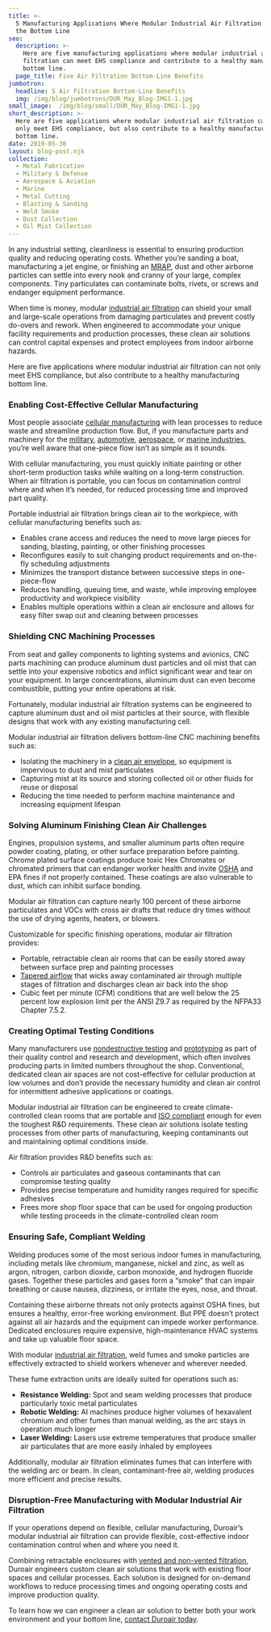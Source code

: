 ```yaml
---
title: >-
  5 Manufacturing Applications Where Modular Industrial Air Filtration Benefits
  the Bottom Line
seo:
  description: >-
    Here are five manufacturing applications where modular industrial air
    filtration can meet EHS compliance and contribute to a healthy manufacturing
    bottom line.
  page_title: Five Air Filtration Bottom-Line Benefits
jumbotron:
  headline: 5 Air Filtration Bottom-Line Benefits
  img: /img/blog/jumbotrons/DUR_May_Blog-IMG1-1.jpg
small_image:  /img/blog/small/DUR_May_Blog-IMG1-1.jpg
short_description: >-
  Here are five applications where modular industrial air filtration can not
  only meet EHS compliance, but also contribute to a healthy manufacturing
  bottom line.
date: 2019-05-30
layout: blog-post.njk
collection:
  - Metal Fabrication
  - Military & Defense
  - Aerospace & Aviation
  - Marine
  - Metal Cutting
  - Blasting & Sanding
  - Weld Smoke
  - Dust Collection
  - Oil Mist Collection
---
```

In any industrial setting, cleanliness is essential to ensuring production quality and reducing operating costs. Whether you’re sanding a boat, manufacturing a jet engine, or finishing an [MRAP](https://www.duroair.com/air-filtration-mission-critical-manufacturing/), dust and other airborne particles can settle into every nook and cranny of your large, complex components. Tiny particulates can contaminate bolts, rivets, or screws and endanger equipment performance.  

When time is money, modular [industrial air filtration](https://www.duroair.com/technologies-solutions/) can shield your small and large-scale operations from damaging particulates and prevent costly do-overs and rework. When engineered to accommodate your unique facility requirements and production processes, these clean air solutions can control capital expenses and protect employees from indoor airborne hazards.  

Here are five applications where modular industrial air filtration can not only meet EHS compliance, but also contribute to a healthy manufacturing bottom line.

### Enabling Cost-Effective Cellular Manufacturing

Most people associate [cellular manufacturing](https://www.duroair.com/portable-air-filtration-cellular-manufacturing/) with lean processes to reduce waste and streamline production flow. But, if you manufacture parts and machinery for the [military](https://www.duroair.com/industries/defense/), [automotive](https://www.duroair.com/industries/automotive/), [aerospace](https://www.duroair.com/industries/aerospace/), or [marine industries](https://www.duroair.com/industries/marine/), you’re well aware that one-piece flow isn’t as simple as it sounds.  

With cellular manufacturing, you must quickly initiate painting or other short-term production tasks while waiting on a long-term construction. When air filtration is portable, you can focus on contamination control where and when it’s needed, for reduced processing time and improved part quality.  

Portable industrial air filtration brings clean air to the workpiece, with cellular manufacturing benefits such as:

* Enables crane access and reduces the need to move large pieces for sanding, blasting, painting, or other finishing processes
* Reconfigures easily to suit changing product requirements and on-the-fly scheduling adjustments
* Minimizes the transport distance between successive steps in one-piece-flow
* Reduces handling, queuing time, and waste, while improving employee productivity and workpiece visibility
* Enables multiple operations within a clean air enclosure and allows for easy filter swap out and cleaning between processes

### Shielding CNC Machining Processes

From seat and galley components to lighting systems and avionics, CNC parts machining can produce aluminum dust particles and oil mist that can settle into your expensive robotics and inflict significant wear and tear on your equipment. In large concentrations, aluminum dust can even become combustible, putting your entire operations at risk.  

Fortunately, modular industrial air filtration systems can be engineered to capture aluminum dust and oil mist particles at their source, with flexible designs that work with any existing manufacturing cell.  

Modular industrial air filtration delivers bottom-line CNC machining benefits such as:

* Isolating the machinery in a [clean air envelope](https://www.duroair.com/airflow-principles-for-effective-industrial-clean-rooms/), so equipment is impervious to dust and mist particulates
* Capturing mist at its source and storing collected oil or other fluids for reuse or disposal
* Reducing the time needed to perform machine maintenance and increasing equipment lifespan

### Solving Aluminum Finishing Clean Air Challenges

Engines, propulsion systems, and smaller aluminum parts often require powder coating, plating, or other surface preparation before painting. Chrome plated surface coatings produce toxic Hex Chromates or chromated primers that can endanger worker health and invite [OSHA](https://www.osha.gov/SLTC/hexavalentchromium/) and EPA fines if not properly contained. These coatings are also vulnerable to dust, which can inhibit surface bonding.  

Modular air filtration can capture nearly 100 percent of these airborne particulates and VOCs with cross air drafts that reduce dry times without the use of drying agents, heaters, or blowers.  

Customizable for specific finishing operations, modular air filtration provides:

* Portable, retractable clean air rooms that can be easily stored away between surface prep and painting processes
* [Tapered airflow](https://www.duroair.com/airflow-principles-for-effective-industrial-clean-rooms/) that wicks away contaminated air through multiple stages of filtration and discharges clean air back into the shop
* Cubic feet per minute (CFM) conditions that are well below the 25 percent low explosion limit per the ANSI Z9.7 as required by the NFPA33 Chapter 7.5.2.

### Creating Optimal Testing Conditions

Many manufacturers use [nondestructive testing](https://www.asnt.org/MinorSiteSections/AboutASNT/Intro-to-NDT) and [prototyping](https://www.duroair.com/north-american-rd-facility-builds-prototypes/) as part of their quality control and research and development, which often involves producing parts in limited numbers throughout the shop. Conventional, dedicated clean air spaces are not cost-effective for cellular production at low volumes and don’t provide the necessary humidity and clean air control for intermittent adhesive applications or coatings.  

Modular industrial air filtration can be engineered to create climate-controlled clean rooms that are portable and [ISO compliant](https://www.duroair.com/quick-guide-iso-cleanroom-classifications/) enough for even the toughest R&D requirements. These clean air solutions isolate testing processes from other parts of manufacturing, keeping contaminants out and maintaining optimal conditions inside.  

Air filtration provides R&D benefits such as:

* Controls air particulates and gaseous contaminants that can compromise testing quality
* Provides precise temperature and humidity ranges required for specific adhesives
* Frees more shop floor space that can be used for ongoing production while testing proceeds in the climate-controlled clean room

### Ensuring Safe, Compliant Welding

Welding produces some of the most serious indoor fumes in manufacturing, including metals like chromium, manganese, nickel and zinc, as well as argon, nitrogen, carbon dioxide, carbon monoxide, and hydrogen fluoride gases. Together these particles and gases form a “smoke” that can impair breathing or cause nausea, dizziness, or irritate the eyes, nose, and throat.  

Containing these airborne threats not only protects against OSHA fines, but ensures a healthy, error-free working environment. But PPE doesn’t protect against all air hazards and the equipment can impede worker performance. Dedicated enclosures require expensive, high-maintenance HVAC systems and take up valuable floor space.  

With modular [industrial air filtration](https://www.duroair.com/technologies-solutions/), weld fumes and smoke particles are effectively extracted to shield workers whenever and wherever needed.  

These fume extraction units are ideally suited for operations such as:

* **Resistance Welding:** Spot and seam welding processes that produce particularly toxic metal particulates
* **Robotic Welding:** AI machines produce higher volumes of hexavalent chromium and other fumes than manual welding, as the arc stays in operation much longer
* **Laser Welding:** Lasers use extreme temperatures that produce smaller air particulates that are more easily inhaled by employees

Additionally, modular air filtration eliminates fumes that can interfere with the welding arc or beam. In clean, contaminant-free air, welding produces more efficient and precise results.

### Disruption-Free Manufacturing with Modular Industrial Air Filtration

If your operations depend on flexible, cellular manufacturing, Duroair’s modular industrial air filtration can provide flexible, cost-effective indoor contamination control when and where you need it.

Combining retractable enclosures with [vented and non-vented filtration](https://www.duroair.com/technologies-solutions/), Duroair engineers custom clean air solutions that work with existing floor spaces and cellular processes. Each solution is designed for on-demand workflows to reduce processing times and ongoing operating costs and improve production quality.  

To learn how we can engineer a clean air solution to better both your work environment and your bottom line, [contact Duroair today](https://www.duroair.com/contact-us/).
